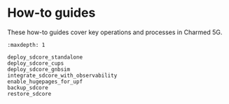 # How-to guides

These how-to guides cover key operations and processes in Charmed 5G.

```{toctree}
:maxdepth: 1

deploy_sdcore_standalone
deploy_sdcore_cups
deploy_sdcore_gnbsim
integrate_sdcore_with_observability
enable_hugepages_for_upf
backup_sdcore
restore_sdcore
```
